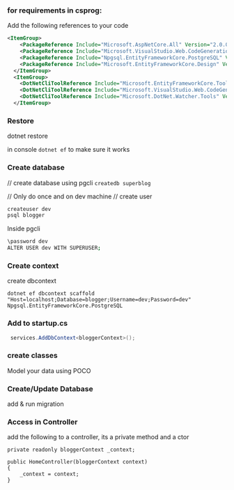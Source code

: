 ### for requirements in csprog:
Add the following references to your code

``` XML
<ItemGroup>
    <PackageReference Include="Microsoft.AspNetCore.All" Version="2.0.0" />
    <PackageReference Include="Microsoft.VisualStudio.Web.CodeGeneration.Design" Version="2.0.0" />
    <PackageReference Include="Npgsql.EntityFrameworkCore.PostgreSQL" Version="2.0.0" />
    <PackageReference Include="Microsoft.EntityFrameworkCore.Design" Version="2.0.0" PrivateAssets="All" />
  </ItemGroup>
  <ItemGroup>
    <DotNetCliToolReference Include="Microsoft.EntityFrameworkCore.Tools.DotNet" Version="2.0.0" />
    <DotNetCliToolReference Include="Microsoft.VisualStudio.Web.CodeGeneration.Tools" Version="2.0.0" />
    <DotNetCliToolReference Include="Microsoft.DotNet.Watcher.Tools" Version="1.0.0" />
  </ItemGroup>
```


### Restore
dotnet restore

in console
`dotnet ef` to make sure it works

### Create database
// create database using pgcli
`createdb superblog`

// Only do once and on dev machine
// create user 

``` bash
createuser dev
psql blogger
```
Inside pgcli

```bash
\password dev
ALTER USER dev WITH SUPERUSER;
```

### Create context

create dbcontext
```
dotnet ef dbcontext scaffold "Host=localhost;Database=blogger;Username=dev;Password=dev" Npgsql.EntityFrameworkCore.PostgreSQL
```

### Add to startup.cs

``` c#
 services.AddDbContext<bloggerContext>();
```


### create classes
Model your data using POCO


### Create/Update Database
add & run migration


### Access in Controller
add the following to a controller, its a private method and a ctor

```
private readonly bloggerContext _context;

public HomeController(bloggerContext context)
{
    _context = context;
}

```